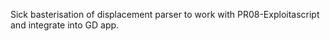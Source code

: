 Sick basterisation of displacement parser to work with PR08-Exploitascript and integrate into GD app.
